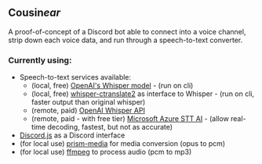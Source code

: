 ## Cousin*ear*

A proof-of-concept of a Discord bot able to connect into a voice channel, strip down each voice data, and run through a speech-to-text converter.

### Currently using:
- Speech-to-text services available:
    - (local, free) [OpenAI's Whisper model](https://github.com/openai/whisper) - (run on cli)
    - (local, free) [whisper-ctranslate2](https://github.com/Softcatala/whisper-ctranslate2) as interface to Whisper - (run on cli, faster output than original whisper)
    - (remote, paid) [OpenAI Whisper API](https://platform.openai.com/docs/guides/speech-to-text)
    - (remote, paid - with free tier) [Microsoft Azure STT AI](https://azure.microsoft.com/en-us/products/ai-services/speech-to-text) - (allow real-time decoding, fastest, but not as accurate)
- [Discord.js](https://discord.js.org) as a Discord interface
- (for local use) [prism-media](https://github.com/amishshah/prism-media) for media conversion (opus to pcm)
- (for local use) [ffmpeg](https://www.ffmpeg.org/) to process audio (pcm to mp3)
